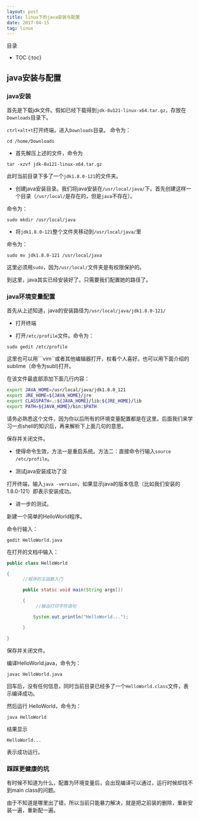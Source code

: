```yaml
---
layout: post
title: linux下的java安装与配置
date: 2017-04-15
tag: linux
---
```


目录

* TOC 
{:toc}


## java安装与配置


### java安装

首先是下载jdk文件。假如已经下载得到```jdk-8u121-linux-x64.tar.gz```，存放在```Downloads```目录下。

```ctrl+alt+t```打开终端，进入```Downloads```目录。
命令为：

```shell
cd /home/Downloads

```

- 首先解压上述的文件，命令为

```shell
tar -xzvf jdk-8u121-linux-x64.tar.gz
```

此时当前目录下多了一个```jdk1.8.0-121```的文件夹。

- 创建java安装目录。我们将java安装在```/usr/local/java/```下。首先创建这样一个目录（```/usr/local/```是存在的，但是```java```不存在）。

命令为：

```shell
sudo mkdir /usr/local/java
```

- 将```jdk1.8.0-121```整个文件夹移动到```/usr/local/java/```里

命令为：

```shell
sudo mv jdk1.8.0-121 /usr/local/java
```

这里必须用```sudo```，因为```/usr/local/```文件夹是有权限保护的。


到这里，java其实已经安装好了。只需要我们配置她的路径了。


### java环境变量配置

首先从上述知道，java的安装路径为```/usr/local/java/jdk1.8.0-121/```

- 打开终端

- 打开```/etc/profile```文件。命令为：

```shell
sudo gedit /etc/profile
```

这里也可以用```vim``或者其他编辑器打开，权看个人喜好。也可以用下面介绍的sublime（命令为subl)打开。


在该文件最底部添加下面几行内容：

```sh
export JAVA_HOME=/usr/local/java/jdk1.8.0_121
export JRE_HOME=${JAVA_HOME}/jre
export CLASSPATH=.:${JAVA_HOME}/lib:${JRE_HOME}/lib
export PATH=${JAVA_HOME}/bin:$PATH
```

请务必熟悉这个文件，因为你以后所有的环境变量配置都是在这里。后面我们来学习一点shell的知识后，再来解析下上面几句的意思。

保存并关闭文件。

- 使得命令生效，方法一是重启系统。方法二：直接命令行输入```source /etc/profile```。

- 测试java安装成功了没

打开终端，输入```java -version```，如果显示java的版本信息（比如我们安装的1.8.0-121）即表示安装成功。

- 进一步的测试。

新建一个简单的HelloWorld程序。

命令行输入：

```shell
gedit HelloWorld.java
```

在打开的文档中输入：

```java
public class HelloWorld

{
      //程序的主函数入门

      public static void main(String args[])

      {
           //输出打印字符语句

          System.out.println("HelloWorld...");

      }

}
```

保存并关闭文件。

编译HelloWorld.java，命令为：

```shell
javac HelloWorld.java
```

回车后，没有任何信息，同时当前目录已经多了一个```HelloWorld.class```文件，表示编译成功。


然后运行	HelloWorld，命令为：

```shell
java HelloWorld
```

结果显示

```shell
HelloWorld...
```

表示成功运行。


### 踩踩更健康的坑

有时候不知道为什么，配置为环境变量后，会出现编译可以通过，运行时候却找不到main class的问题。

由于不知道是哪里出了错，所以当前只能暴力解决，就是把之前装的删除，重新安装一遍，重新配一遍。

